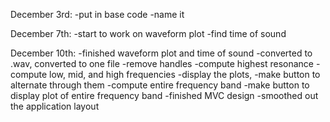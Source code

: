 December 3rd: 
-put in base code
-name it

December 7th: 
-start to work on waveform plot
-find time of sound

December 10th: 
-finished waveform plot and time of sound
-converted to .wav, converted to one file
-remove handles
-compute highest resonance
-compute low, mid, and high frequencies
-display the plots,
-make button to alternate through them
-compute entire frequency band
-make button to display plot of entire frequency band
-finished MVC design
-smoothed out the application layout
